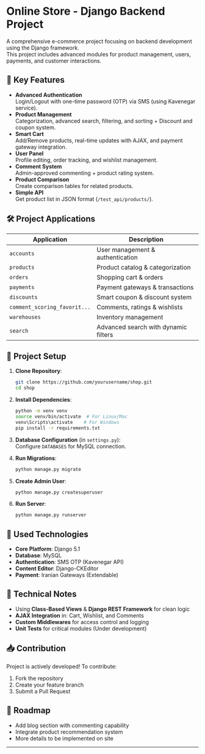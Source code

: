# Online Store - Django Backend Project

A comprehensive e-commerce project focusing on backend development using the Django framework.  
This project includes advanced modules for product management, users, payments, and customer interactions.

## 🌟 Key Features
- **Advanced Authentication**  
  Login/Logout with one-time password (OTP) via SMS (using Kavenegar service).
- **Product Management**  
  Categorization, advanced search, filtering, and sorting + Discount and coupon system.
- **Smart Cart**  
  Add/Remove products, real-time updates with AJAX, and payment gateway integration.
- **User Panel**  
  Profile editing, order tracking, and wishlist management.
- **Comment System**  
  Admin-approved commenting + product rating system.
- **Product Comparison**  
  Create comparison tables for related products.
- **Simple API**  
  Get product list in JSON format (`/test_api/products/`).

## 🛠 Project Applications
| Application       | Description                          |
|-------------------|--------------------------------------|
| `accounts`        | User management & authentication    |
| `products`        | Product catalog & categorization    |
| `orders`          | Shopping cart & orders               |
| `payments`        | Payment gateways & transactions      |
| `discounts`       | Smart coupon & discount system       |
| `comment_scoring_favorit...` | Comments, ratings & wishlists        |
| `warehouses`      | Inventory management                 |
| `search`          | Advanced search with dynamic filters |

## 🚀 Project Setup
1. **Clone Repository**:
   ```bash
   git clone https://github.com/yourusername/shop.git
   cd shop
   ```

2. **Install Dependencies**:
   ```bash
   python -m venv venv
   source venv/bin/activate  # For Linux/Mac
   venv\Scripts\activate    # For Windows
   pip install -r requirements.txt
   ```

3. **Database Configuration** (in `settings.py`):  
   Configure `DATABASES` for MySQL connection.

4. **Run Migrations**:
   ```bash
   python manage.py migrate
   ```

5. **Create Admin User**:
   ```bash
   python manage.py createsuperuser
   ```

6. **Run Server**:
   ```bash
   python manage.py runserver
   ```

## 🔧 Used Technologies
- **Core Platform**: Django 5.1
- **Database**: MySQL
- **Authentication**: SMS OTP (Kavenegar API)
- **Content Editor**: Django-CKEditor
- **Payment**: Iranian Gateways (Extendable)


## 📌 Technical Notes
- Using **Class-Based Views** & **Django REST Framework** for clean logic
- **AJAX Integration** in: Cart, Wishlist, and Comments
- **Custom Middlewares** for access control and logging
- **Unit Tests** for critical modules (Under development)

## 📥 Contribution
Project is actively developed! To contribute:
1. Fork the repository
2. Create your feature branch
3. Submit a Pull Request

## 📅 Roadmap
- Add blog section with commenting capability
- Integrate product recommendation system
- More details to be implemented on site

---